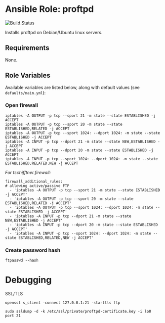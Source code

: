 # Ansible Role: proftpd

[![Build Status](https://travis-ci.org/tschifftner/ansible-role-proftpd.svg?branch=master)](https://travis-ci.org/tschifftner/ansible-role-proftpd)

Installs proftpd on Debian/Ubuntu linux servers.

## Requirements

None.

## Role Variables

Available variables are listed below, along with default values (see `defaults/main.yml`):

### Open firewall

```
iptables -A OUTPUT -p tcp --sport 21 -m state --state ESTABLISHED -j ACCEPT
iptables -A OUTPUT -p tcp --sport 20 -m state --state ESTABLISHED,RELATED -j ACCEPT
iptables -A OUTPUT -p tcp --sport 1024: --dport 1024: -m state --state ESTABLISHED -j ACCEPT
iptables -A INPUT -p tcp --dport 21 -m state --state NEW,ESTABLISHED -j ACCEPT
iptables -A INPUT -p tcp --dport 20 -m state --state ESTABLISHED -j ACCEPT
iptables -A INPUT -p tcp --sport 1024: --dport 1024: -m state --state ESTABLISHED,RELATED,NEW -j ACCEPT
```  

_For tschifftner.firewall:_
```
firewall_additional_rules:
# allowing active/passive FTP
  - 'iptables -A OUTPUT -p tcp --sport 21 -m state --state ESTABLISHED -j ACCEPT'
  - 'iptables -A OUTPUT -p tcp --sport 20 -m state --state ESTABLISHED,RELATED -j ACCEPT'
  - 'iptables -A OUTPUT -p tcp --sport 1024: --dport 1024: -m state --state ESTABLISHED -j ACCEPT'
  - 'iptables -A INPUT -p tcp --dport 21 -m state --state NEW,ESTABLISHED -j ACCEPT'
  - 'iptables -A INPUT -p tcp --dport 20 -m state --state ESTABLISHED -j ACCEPT'
  - 'iptables -A INPUT -p tcp --sport 1024: --dport 1024: -m state --state ESTABLISHED,RELATED,NEW -j ACCEPT'
```

### Create password hash

```
ftpasswd --hash
```

# Debugging

SSL/TLS

```
openssl s_client -connect 127.0.0.1:21 -starttls ftp
```

```
sudo ssldump -d -k /etc/ssl/private/proftpd-certificate.key -i lo0 port 21
```
